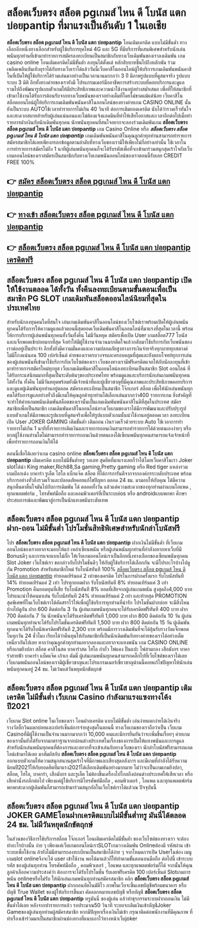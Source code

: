 # สล็อตเว็บตรง สล็อต pgเกมส์ ไหน ดี โบนัส แตก บ่อยpantip  ที่มาแรงเป็นอันดับ 1 ในเอเชีย

**สล็อตเว็บตรง สล็อต pgเกมส์ ไหน ดี โบนัส แตก บ่อยpantip** โอนเติมเครดิต แบบไม่มีขั้นต่ำ  ทางเลือกอีกหนึ่งทางเลือกสำหรับผู้ใช้บริการยุคใหม่ 4G และ 5G ที่มีบริการที่แสนพิเศษสำหรับนักเล่นพนันทุกท่านที่เข้ามาทำรายการสมัครลงทะเบียนเป็นสมาชิกกับทางเว็บเดิมพันของเราลงเดิมพัน เกม casino online โอนเติมเครดิตไม่มีขั้นต่ำ ลงทุนได้ตั้งแต่ หลักสิบบาทขึ้นไปถึงหลักพัน ร่วมเพลิดเพลินบันเทิงอุราได้กับทางเว็บเราได้แล้ววันนี้เว็บคาสิโนออนไลน์ผู้ให้บริการเกมเดิมพันพนันคาสิโนที่เปิดให้ผู้ใช้บริการได้ร่วมเล่นมาอย่างเป็นเวลานานมากกว่า 3 ปี มีภาพรูปแบบที่ดูสมจจริง รูปแบบระบบ 3 มิติ
อีกทั้งทางค่ายของเรายังมี โปรแกรมเมอร์มืออาชีพการสร้างระบบที่คอยบริการและดูแล  รวมไปถึงพัฒนารูปแบบตัวเกมให้มีประสิทธิภาพและความน่าใช้งานอยู่อย่างสม่ำเสมอ เพื่อที่ให้สมาชิกที่เข้ามาใช้งานได้รับการต้อนรับจากทางเว็บพนันของเราอย่างเต็มที่โดยไม่ขาดแม้แต่น้อย เว็บคาสิโนสล็อตออนไลน์ผู้ให้บริการเกมเดิมพันพนันคาสิโนออนไลน์ของทางค่ายเกม CASINO ONLINE นั้นยังเป็นระบบ AUTOใช้เวลาทำรายการไม่เกิน 40 วินาที ต่อการเติมยอดเครดิต นับได้ว่ารวดเร็วทันใจและสะดวกสบายสำหรับผู้เล่นแน่นอนและไม่ต้องแจ้งแอดมินที่ทำให้เสียโอกาสและเวลาอีกต่อไปเมื่อทำรายการฝากงินกับนักเดิมพันทุกคน
นักพนันทุกคนที่สนใจอยากจะลองร่วมเดิมพันเกม **สล็อตเว็บตรง สล็อต pgเกมส์ ไหน ดี โบนัส แตก บ่อยpantip** เกม Casino Online หรือ ***สล็อตเว็บตรง สล็อต pgเกมส์ ไหน ดี โบนัส แตก บ่อยpantip*** เกมเดิมพันพนันคาสิโนคุณลูกค้าทุกท่านสามารถทำรายการสมัครสมาชิกได้เลยเพียงกรอกข้อมูลตามลำดับที่ทางเว็บของเรามีให้เพียงไม่กี่อย่างเท่านั้น ใช้เวลาในการทำรายการสมัครไม่ถึง 1 นาทีผู้เล่นพนันทุกคนก็จะได้รับรหัสเพื่อที่จะเข้ามาร่วมสนุกสุดเร้าใจกับเว็บเกมออนไลน์ของเราสมัครเป็นสมาชิกกับทางเว็บเกมพนันออนไลน์ของเราตอนนี้รับเลย CREDIT FREE 100%

## 👉 [สมัคร สล็อตเว็บตรง สล็อต pgเกมส์ ไหน ดี โบนัส แตก บ่อยpantip](https://archa888.com/)
## 👉 [ทางเข้า สล็อตเว็บตรง สล็อต pgเกมส์ ไหน ดี โบนัส แตก บ่อยpantip](https://archa888.com/)
## 👉 [สล็อตเว็บตรง สล็อต pgเกมส์ ไหน ดี โบนัส แตก บ่อยpantip เครดิตฟรี](https://archa888.com/)

## สล็อตเว็บตรง สล็อต pgเกมส์ ไหน ดี โบนัส แตก บ่อยpantip เปิดให้ใช้งานตลอด ได้ทั้งวัน ทั้งคืนลงทะเบียนตามขั้นตอนเพื่อเป็นสมาชิก  PG SLOT เกมเดิมพันสล็อตออนไลน์นิยมที่สุดในประเทศไทย

สำหรับนักลงทุนคนใดที่สนใจ เล่นเกมเดิมพันคาสิโนออนไลน์ของเว็บไซต์เราพร้อมเปิดให้ผู้เล่นพนันทุกคนได้รับการให้ความดูแลแล้วตอนนี้สุดยอดเว็บเดิมพันคาสิโนออนไลน์ที่มาแรงที่สุดในเวลานี้ พร้อมให้การบริการผู้เล่นพนันทุกคนทั้งวันทั้งคืน ไม่มีวันหยุด สมัครเพื่อเปิด User เกมสล็อต777 โบนัสและแจ็กพอตเข้าบ่อยมากที่สุด จึงทำให้มีผู้ใช้งานจำนวนมากติดใจแล้วกลับมาใช้บริการกับเว็บพนันของเราต่ออยู่เป็นประจำ อีกทั้งยังมีความมั่นคงและความปลอดภัยสูงทางการเงินจ่ายจริงทุกบาททุกสตางค์ไม่มีโกงแน่นอน 100 เปอร์เซ็นต์ ค่ายของเราครบวงจรและครอบคลุมที่สุดและยังตอบโจทย์ทุกการเล่นของผู้เล่นพนันที่เข้ามาใช้บริการกับเว็บไซต์ของเรา
เว็บของทางเรามีฟรีเครดิตแจกให้กับนักลงทุนที่เข้ามาทำรายการสมัครใหม่ทุกยูส เว็บเกมเดิมพันคาสิโนออนไลน์ลงทะเบียนเป็นสมาชิก Slot ออนไลน์ ที่ได้รับกระแสนิยมมากที่สุดเป็นระดับต้นๆของประเทศไทย พร้อมดูแลและบริการนักเล่นเกมพนันทุกคนได้ทั้งวัน ทั้งคืน ไม่มีวันหยุดพร้อมยังมีเจ้าหน้าที่และผู้เชี่ยวชาญที่มีคุณภาพและประสิทธิภาพคอยบริการและดูแลผู้เดิมพันทุกท่านอยู่ตลอด สมัครลงทะเบียนเป็นสมาชิก โจ๊กเกอร์ สล็อต เพื่อให้นักเล่นพนันทุกคนได้รับการดูแลอย่างทั่วถึงมีเกมให้คุณลูกค้าทุกท่านได้เลือกเล่นมากกว่า400 รายการเกม
สิ่งสำคัญที่จะทำให้ค่ายเกมพนันเดิมพันสล็อตของเรานั้นเป็นเกมเดิมพันพนันคาสิโนดีที่สุดในประเทศ สมัครสมาชิกเพื่อเป็นสมาชิก  เกมเดิมพันคาสิโนออนไลน์ทางเว็บเกมของเราได้มีการพัฒนาและปรับปรุงรูปแบบตัวเกมให้มีภาพและรูปแบบที่ดูสมจริงเพื่อให้รูปแบบตัวเกมนั้นน่าใช้งานอยู่ตลอดเวลา ลงทะเบียนเปิด User JOKER GAMING เติมขั้นต่ำ เติมถอน เงินรวดเร็วด้วยระบบ Auto ใช้เวลาการทำรายการไม่เกิน 1 นาทีทั้งรายการเติมเงินและรายการถอนเงินสามารถทำรายการได้ด้วยตนเองง่ายๆ หรือหากผู้ใช้งานท่านใดไม่สามารถทำรายการถอนเงินด้วยตนเองได้เซียนพนันทุกคนสามารถแจ้งเจ้าหน้าที่เพื่อทำรายการถอนเงินให้ได้

ตอนนี้เชื่อได้เลยว่าเกม casino online **สล็อตเว็บตรง สล็อต pgเกมส์ ไหน ดี โบนัส แตก บ่อยpantip** เติมเครดิต แบบไม่มีขั้นต่ำทรู วอเลท สุดฮิตที่มาแรงเลยก็ว่าได้โดยเว็บคาสิโนเรา Joker slotได้นำ  King maker,Rich88,Sa gaming,Pretty gaming  หรือ Red tiger แหล่งรวมเกมป๊อกเด้ง บาคาร่า รูเล็ต ไฮโล แบ็กแจ๊ค สล็อต ที่ได้การการันตีจากจากองค์กรระบดับประเทศ พร้อมบริการอย่างทั่วถึงรวดเร็วและปลอดภัยคอยแก้ไขปัญหา ตลอด 24 ชม. มามอบให้กับคุณ ได้มีความสนุกตื่นตาตื่นใจมันไปกับการเดิมพัน ได้ ตลอดทั้งวัน แล้วแต่ความสะดวกของทุกท่านผ่านบนไอแพด , ทุกแพลตฟอร์ม , โทรศัพท์มือถือ และคอมพิวเตอร์ที่เป็นระบบios หรือ androidแบบพกพา ศึกษาประสบการณ์และพัฒนาสู่การเป็นนักแทงพนันระดับเทพ

## สล็อตเว็บตรง สล็อต pgเกมส์ ไหน ดี โบนัส แตก บ่อยpantip ฝาก-ถอน ไม่มีขั้นต่ำ โปรโมชั่นสิทธิพิเศษสำหรับนักล่าโบนัสฟรี

โปร **สล็อตเว็บตรง สล็อต pgเกมส์ ไหน ดี โบนัส แตก บ่อยpantip** ฝากเงินไม่มีขั้นต่ำ ที่เว็บเกมออนไลน์ของเราอยากจะมอบให้แก่  เหล่าเซียนพนัน หรือผู้เล่นพนันทุกท่านที่กำลังอยากหาเว็บที่มี Bonusดีๆ และการแจกแบบไม่กั๊ก ให้เว็บเกมออนไลน์เราเป็นอีกหนึ่งทางเลือกของเซียนพนันทุกคน Slot Joker เว็บไซต์เรา ขอกล่าวกับโปรโมชั่นดีๆ ให้กับผู้ใช้บริการได้เลือกกัน จะมีโปรอะไรบ้างไปดูกัน
 Promotion สำหรับสมาชิกใหม่ รับโบนัสทันที 100% [สล็อตเว็บตรง สล็อต pgเกมส์ ไหน ดี โบนัส แตก บ่อยpantip](https://archa888.com/) ทำยอดเทิร์นแค่ 2 เท่าของเครดิต
โปรในการฝากครั้งแรก รับโบนัสทันที 14% ทำยอดเทิร์นแค่ 2 เท่า
โปรทุกยอดฝาก รับโบนัสทันที 8% ทำยอดเทิร์นแค่ 3 เท่า
 Promotion คืนยอดทุนที่เสีย รับโบนัสทันที 8% ยอดที่เสียจากผู้เล่นเกมพนัน สูงสุดถึง4,000 บาท
โปรแนะนำให้คนมาเล่น รับโบนัสทันที 24% ทำยอดเทิร์นแค่ 2 เท่า
และท้ายสุด PROMOTION สุดพิเศษที่ในเว็บไซต์เราได้คัดสรรไว้ให้เพื่อผู้ใช้บริการทุกท่านที่น่ารัก โปรโมชั่นฝากบ่อย จะมีสิ่งไหนบ้างไปดูกัน
ฝาก 600 ติดต่อกัน 3 วัน ผู้เล่นเกมพนันทุกคนจะได้รับเครดิตฟรีทันที 400 บาท
ฝาก 700 ติดต่อกัน 7 วัน นักพนันจะได้รับเครดิตฟรีทันที 1,000 บาท
ฝาก 800 ติดต่อกัน 10 วัน ผู้เล่นเกมพนันทุกท่านจะได้รับโปรโมชั่นเครดิตฟรีทันที 1,500 บาท
ฝาก 800 ติดต่อกัน 15 วัน ผู้เดิมพันทุกคนจะได้รับโบนัสเครดิตฟรีทันที 2,300 บาท
พร้อมมีการวางเดิมพันที่จะได้ลุ้นรับรางวัลแจ็กพอตในทุกวัน 24 ชั่วโมง เรียกได้ว่าคืนทุนให้กับสมาชิกที่เป็นนักเดิมพันกับทางค่ายของเราได้อย่างเต็มเหนี่ยวกันไปเลย หากว่าคุณลูกค้าทุกท่านอยากลองและอยากจะแทงพนัน เกม CASINO ONLINE หรือเกมยิงปลา สล็อต คาสิโนสด บาคาร่าสด ไฮโล กำถั่ว ไพ่แคง ปั่นแปะ ไพ่สามกอง เสือมังกร บาคาร่าสายฟ้า บาคาร่า แบ็คแจ๊ค เก้าเก ดัมมี่ ผู้เล่นเกมพนันทุกคนสามารถคลิ๊กไปที่เว็บไซต์ของเราได้เลย เว็บเกมพนันออนไลน์ของเรามีผู้เชี่ยวชาญและโปรแกรมเมอร์เชี่ยวชาญด้านนี้คอยแก้ไขปัญหาให้นักเล่นพนันทุกคนอยู่ 24 ชม. ไม่เว้นแต่วันหยุดนักขัตฤกษ์

## สล็อตเว็บตรง สล็อต pgเกมส์ ไหน ดี โบนัส แตก บ่อยpantip เติมเครดิต ไม่มีขั้นต่ำ  เว็บเกม Casino กำลังมาแรงแซงทางโค้งปี2021

เว็บเกม Slot online ในเว็บของเรา โอนฝากเครดิต แบบไม่มีขั้นต่ำ เล่นง่ายแตกง่ายได้เงินจริง รางวัลบิ๊กวินแตกบ่อยและเปอร์เซ็นต์การจ่ายสูงสุดในตอนนี้ ทางเว็บเกมของเราถือว่าเป็น เว็บเกม Casinoที่มีผู้ใช้งานเป็นจำนวนมากมากกว่า 10,000 คนและมีการยืนยันว่าจะเพิ่มขึ้นเรื่อยๆ ค่ายเกมของเรานั้นยังได้รับจากมาตราฐานจากบ่อนต่างประเทศในเรื่องของการเปิดให้แทงพนันและการดูแล สำหรับนักเล่นพนันทุกคนที่ต้องการและอยากที่จะเข้าเล่นกับทางเว็บของเรา นักล่าโบนัสฟรีสามารถแอดไลน์เข้ามาได้เลย
	มาสัมผัสกับ **สล็อตเว็บตรง สล็อต pgเกมส์ ไหน ดี โบนัส แตก บ่อยpantip** ออกแบบตัวเกมให้ความสนุกสนานสุดเร้าใจที่มีภาพและเสียงสุดอลังการ และมีเกมที่กำลังได้รับความนิยมปี2021ให้กับยอดฮิตที่มาแรง2021ได้เลือกเดิมพันอย่างมากมาย  ไม่ว่าจะเป็นเกมเกมยิงปลา, สล็อต, ไฮโล, บาคาร่า, เสือมังกร และรูเล็ต ไม่ต้องขึ้นเครื่องไปไกลถึงบ่อนต่างประเทศให้เสียเวลา หรือเสียค่านั่งรถอีกต่อไป เพียงแค่ผู้ใช้บริการมีโทรศัพท์มือถือ , คอมพิวเตอร์ , ไอแพด และทุกแพลตฟอร์มพกพาสะดวกผู้เดิมพันก็สามารถเข้ามาร่วมสนุกกัลในเว็บไซต์เราได้แล้วณ ปัจจุบันนี้

## สล็อตเว็บตรง สล็อต pgเกมส์ ไหน ดี โบนัส แตก บ่อยpantip JOKER GAMEโอนฝากเครดิตแบบไม่มีขั้นต่ำทรู มันนี่ได้ตลอด 24 ชม. ไม่มีวันหยุดนักขัตฤกษ์

ในส่วนของวิธีการใช้บริการสล็อต โจ๊กเกอร์ โอนเติมเครดิตไม่มีขั้นต่ำ ของเว็บไซต์ของทางเรา จะต้องทำอะไรบ้างนั้น ง่าย ๆ เพียงแค่เว็บเกมออนไลน์เราSLOTเกมวางเดิมพัน Onlineต้องมี รหัสผ่าน เข้าระบบเพื่อใช้งาน ถ้ายังไม่มีสามารถลงทะเบียนเป็นสมาชิกได้ง่าย ๆ จากโหมดการเปิด Userในช่อง เมนู เกมslot onlineจึงจะได้ user เข้าใช้งาน พอได้มาแล้วก็ให้ทำตามขั้นตอนบนมือถือ ต่อไปนี้
เข้าระบบ รหัส  ของผู้เล่นทุกท่าน โทรศัพท์มือถือ , คอมพิวเตอร์ , ไอแพด และทุกแพลตฟอร์มก็ได้
จากนั้นให้คุณลูกค้าเลือกความประสงค์ว่า ต้องการจะได้รับโปรโมชั่น รับเลยฟรีเครดิต 100 เปอร์เซ็นต์  Slotเกมการพนัน onlineหรือไม่รับ
ให้นักเล่นเกมพนันทุกท่านสมัครสมาชิก คลิก **สล็อตเว็บตรง สล็อต pgเกมส์ ไหน ดี โบนัส แตก บ่อยpantip** ฝากถอนอัตโนมัติไว ภาพในเว็บจะขึ้นเลขบัญชีพร้อมธนาคาร หรือบัญชี True Wallet ของผู้ให้บริการขึ้นมา
คัดลอกหมายเลขบัญชี หรือบัญชี **สล็อตเว็บตรง สล็อต pgเกมส์ ไหน ดี โบนัส แตก บ่อยpantip** ทรูมันนี่ ของผู้เล่น แล้วทำธุรกรรมระบบฝากถอนเงิน ไม่มีขั้นต่ำได้เลย
หลังจากทำรายการแล้ว รอประมาณ50 วินาที ระบบจะเติมเงินเข้าบัญชีJoker Gameของผู้เล่นทุกท่านผู้สมัครสมาชิก
หากมีปัญหาเรื่องเงินไม่เข้า กรุณาติดต่อพนักงานที่มีคุณภาพ ที่ทำเรื่องเข้าร่วมมาเป็นสมาชิกผ่านช่องทางที่แนบเอาไว้ทางหน้าเว็บjoker


